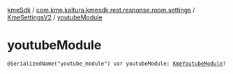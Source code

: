 [kmeSdk](../../index.md) / [com.kme.kaltura.kmesdk.rest.response.room.settings](../index.md) / [KmeSettingsV2](index.md) / [youtubeModule](./youtube-module.md)

# youtubeModule

`@SerializedName("youtube_module") var youtubeModule: `[`KmeYoutubeModule`](../-kme-youtube-module/index.md)`?`
